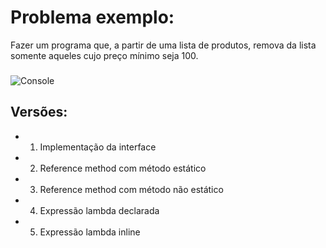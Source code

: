 # Problema exemplo:

Fazer um programa que, a partir de uma lista de produtos, remova da
lista somente aqueles cujo preço mínimo seja 100.
###
![Console](https://github.com/user-attachments/assets/a7f2a366-b761-4491-8692-02be347ef5af)

## Versões:
- 1. Implementação da interface
- 2. Reference method com método estático
- 3. Reference method com método não estático
- 4. Expressão lambda declarada
- 5. Expressão lambda inline
